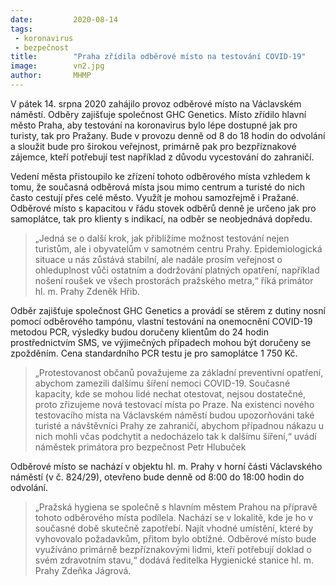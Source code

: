 ```yaml
---
date:         2020-08-14
tags:         
 - koronavirus
 - bezpečnost
title:        "Praha zřídila odběrové místo na testování COVID-19"
image: 	      vn2.jpg
author:       MHMP
---
```


V pátek 14. srpna 2020 zahájilo provoz odběrové místo na Václavském náměstí. Odběry zajišťuje společnost GHC Genetics. Místo zřídilo hlavní město Praha, aby testování na koronavirus bylo lépe dostupné jak pro turisty, tak pro Pražany. Bude v provozu denně od 8 do 18 hodin do odvolání a sloužit bude pro širokou veřejnost, primárně pak pro bezpříznakové zájemce, kteří potřebují test například z důvodu vycestování do zahraničí.

Vedení města přistoupilo ke zřízení tohoto odběrového místa vzhledem k tomu, že současná odběrová místa jsou mimo centrum a turisté do nich často cestují přes celé město. Využít je mohou samozřejmě i Pražané. Odběrové místo s kapacitou v řádu stovek odběrů denně je určeno jak pro samoplátce, tak pro klienty s indikací, na odběr se neobjednává dopředu.

> „Jedná se o další krok, jak přiblížíme možnost testování nejen turistům, ale i obyvatelům v samotném centru Prahy. Epidemiologická situace u nás zůstává stabilní, ale nadále prosím veřejnost o ohleduplnost vůči ostatním a dodržování platných opatření, například nošení roušek ve všech prostorách pražského metra,“ říká primátor hl. m. Prahy Zdeněk Hřib.

Odběr zajišťuje společnost GHC Genetics a provádí se stěrem z dutiny nosní pomocí odběrového tampónu, vlastní testování na onemocnění COVID-19 metodou PCR, výsledky budou doručeny klientům do 24 hodin prostřednictvím SMS, ve výjimečných případech mohou být doručeny se zpožděním. Cena standardního PCR testu je pro samoplátce 1 750 Kč.

> „Protestovanost občanů považujeme za základní preventivní opatření, abychom zamezili dalšímu šíření nemoci COVID-19. Současné kapacity, kde se mohou lidé nechat otestovat, nejsou dostatečné, proto zřizujeme nová testovací místa po Praze. Na existenci nového testovacího místa na Václavském náměstí budou upozorňováni také turisté a návštěvníci Prahy ze zahraničí, abychom případnou nákazu u nich mohli včas podchytit a nedocházelo tak k dalšímu šíření,“ uvádí náměstek primátora pro bezpečnost Petr Hlubuček

Odběrové místo se nachází v objektu hl. m. Prahy v horní části Václavského náměstí (v č. 824/29), otevřeno bude denně od 8:00 do 18:00 hodin do odvolání.

> „Pražská hygiena se společně s hlavním městem Prahou na přípravě tohoto odběrového místa podílela. Nachází se v lokalitě, kde je ho v současné době skutečně zapotřebí. Najít vhodné umístění, které by vyhovovalo požadavkům, přitom bylo obtížné. Odběrové místo bude využíváno primárně bezpříznakovými lidmi, kteří potřebují doklad o svém zdravotním stavu,“ dodává ředitelka Hygienické stanice hl. m. Prahy Zdeňka Jágrová.
